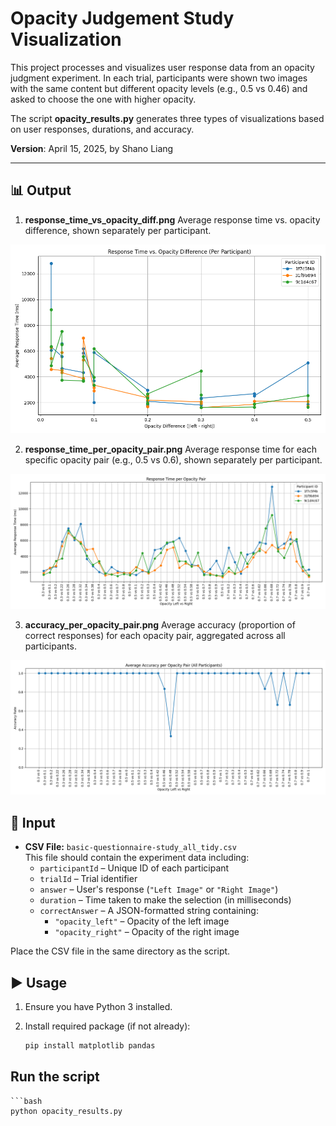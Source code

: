 # Opacity Judgement Study Visualization

This project processes and visualizes user response data from an opacity judgment experiment. In each trial, participants were shown two images with the same content but different opacity levels (e.g., 0.5 vs 0.46) and asked to choose the one with higher opacity.

The script **opacity_results.py** generates three types of visualizations based on user responses, durations, and accuracy.

**Version**: April 15, 2025, by Shano Liang

---

## 📊 Output

1. **response_time_vs_opacity_diff.png**
Average response time vs. opacity difference, shown separately per participant.

![](response_time_vs_opacity_diff.png)

2. **response_time_per_opacity_pair.png**
Average response time for each specific opacity pair (e.g., 0.5 vs 0.6), shown separately per participant.

![](response_time_per_opacity_pair.png)

3. **accuracy_per_opacity_pair.png**
Average accuracy (proportion of correct responses) for each opacity pair, aggregated across all participants.

![](accuracy_per_opacity_pair.png)

## 📂 Input

- **CSV File:** `basic-questionnaire-study_all_tidy.csv`  
  This file should contain the experiment data including:
  - `participantId` – Unique ID of each participant
  - `trialId` – Trial identifier
  - `answer` – User's response (`"Left Image"` or `"Right Image"`)
  - `duration` – Time taken to make the selection (in milliseconds)
  - `correctAnswer` – A JSON-formatted string containing:
    - `"opacity_left"` – Opacity of the left image
    - `"opacity_right"` – Opacity of the right image

Place the CSV file in the same directory as the script.

## ▶️ Usage

1. Ensure you have Python 3 installed.
2. Install required package (if not already):

   ```bash
   pip install matplotlib pandas

## Run the script
    ```bash
    python opacity_results.py

